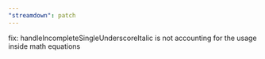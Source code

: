 ```yaml
---
"streamdown": patch
---
```


fix: handleIncompleteSingleUnderscoreItalic is not accounting for the usage inside math equations
